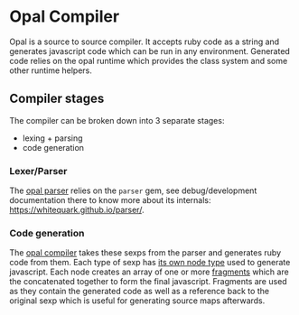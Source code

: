 # Opal Compiler

Opal is a source to source compiler. It accepts ruby code as a string and
generates javascript code which can be run in any environment. Generated
code relies on the opal runtime which provides the class system and some
other runtime helpers.

## Compiler stages

The compiler can be broken down into 3 separate stages:

* lexing + parsing
* code generation

### Lexer/Parser

The [opal parser][parser] relies on the `parser` gem, see debug/development documentation there to know more about its internals: https://whitequark.github.io/parser/.

### Code generation

The [opal compiler][compiler] takes these sexps from the parser
and generates ruby code from them. Each type of sexp has [its own node type][base-node]
used to generate javascript. Each node creates an array of one or more
[fragments][fragments] which are the concatenated together to
form the final javascript. Fragments are used as they contain the generated
code as well as a reference back to the original sexp which is useful for
generating source maps afterwards.


[parser]: https://github.com/opal/opal/tree/master/lib/opal/parser.rb
[sexps]: https://github.com/opal/opal/tree/master/lib/opal/parser/sexp.rb
[compiler]: https://github.com/opal/opal/tree/master/lib/opal/compiler.rb
[fragments]: https://github.com/opal/opal/tree/master/lib/opal/fragment.rb
[base-node]: https://github.com/opal/opal/tree/master/lib/opal/nodes/base.rb
